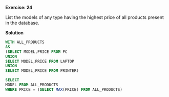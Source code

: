 **Exercise: 24**

List the models of any type having the highest price of all products present in the database.

**Solution**

```sql
WITH ALL_PRODUCTS
AS
(SELECT MODEL,PRICE FROM PC
UNION
SELECT MODEL,PRICE FROM LAPTOP
UNION
SELECT MODEL,PRICE FROM PRINTER)

SELECT
MODEL FROM ALL_PRODUCTS
WHERE PRICE = (SELECT MAX(PRICE) FROM ALL_PRODUCTS)
```
